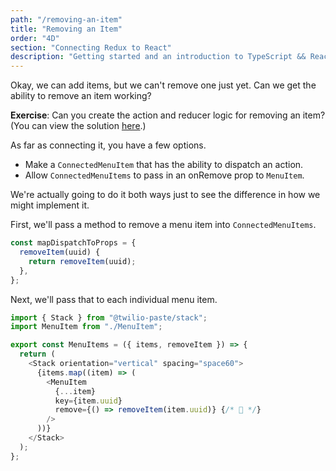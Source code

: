 ```yaml
---
path: "/removing-an-item"
title: "Removing an Item"
order: "4D"
section: "Connecting Redux to React"
description: "Getting started and an introduction to TypeScript && React Workshop"
---
```


Okay, we can add items, but we can't remove one just yet. Can we get the ability to remove an item working?

**Exercise**: Can you create the action and reducer logic for removing an item? (You can view the solution [here](https://github.com/stevekinney/tip-calculator/commit/103c3725dbedecf8e6130d44016a34004cb54eed?branch=103c3725dbedecf8e6130d44016a34004cb54eed&diff=split).)

As far as connecting it, you have a few options.

- Make a `ConnectedMenuItem` that has the ability to dispatch an action.
- Allow `ConnectedMenuItems` to pass in an onRemove prop to `MenuItem`.

We're actually going to do it both ways just to see the difference in how we might implement it.

First, we'll pass a method to remove a menu item into `ConnectedMenuItems`.

```js
const mapDispatchToProps = {
  removeItem(uuid) {
    return removeItem(uuid);
  },
};
```

Next, we'll pass that to each individual menu item.

```js
import { Stack } from "@twilio-paste/stack";
import MenuItem from "./MenuItem";

export const MenuItems = ({ items, removeItem }) => {
  return (
    <Stack orientation="vertical" spacing="space60">
      {items.map((item) => (
        <MenuItem
          {...item}
          key={item.uuid}
          remove={() => removeItem(item.uuid)} {/* 🌝 */}
        />
      ))}
    </Stack>
  );
};
```
